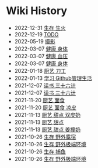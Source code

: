# Wiki History

- 2022-12-31        [生存 生火](/0093_生存_生火)
- 2022-12-19        [TODO](/TODO)
- 2022-05-19        [摄影](/摄影)
- 2022-03-07        [健康 身体](/健康_身体)
- 2022-03-07        [健康 血压](/健康_血压)
- 2022-03-07        [健康 身体](/0087_健康_身体)
- 2022-01-18        [厨艺 刀工](/厨艺_刀工)
- 2022-01-13        [学习 Github管理生活](/学习_Github管理生活)
- 2021-12-07        [读书 三十六计](/读书_三十六计)
- 2021-12-07        [读书 三十六计](/0081_读书_三十六计)
- 2021-11-20        [厨艺 面食](/厨艺_面食)
- 2021-11-20        [厨艺 面食 凉皮](/厨艺_面食_凉皮)
- 2021-11-13        [厨艺 甜点 双皮奶](/厨艺_甜点_双皮奶)
- 2021-11-13        [厨艺 甜点](/厨艺_甜点)
- 2021-11-13        [厨艺 甜点 姜撞奶](/厨艺_甜点_姜撞奶)
- 2021-10-26        [生存 野外露宿](/生存_野外露宿)
- 2021-10-26        [生存 野外极端环境](/生存_野外极端环境)
- 2021-10-26        [生存 捕鱼](/生存_捕鱼)
- 2021-10-26        [生存 野外极端环境](/0072_生存_野外极端环境)
